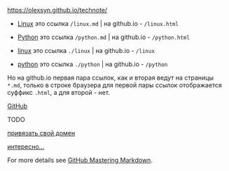<https://olexsyn.github.io/technote/>

- [Linux](/linux.md) это ссылка `/linux.md` \| на github.io - `/linux.html`
- [Python](/python.md) это ссылка `/python.md` \| на github.io - `/python.html`

- [linux](./linux) это ссылка `./linux` \| на github.io - `/linux`
- [python](./python) это ссылка `./python` \| на github.io - `/python`

Но на github.io первая пара ссылок, как и вторая ведут на страницы `*.md`, только в строке браузера для первой пары ссылок отображается суффикс `.html`, а для второй - нет.

[GitHub](./github.md)

TODO

[привязать свой домен](https://info.nic.ua/blog/github-pages-website/)

[интересно...](https://andrdi.com/blog/byistroe-razvertyivanie-sajta-na-github-pages-s-pomoshhyu-generatora-staticheskogo-html-hugo.html)

For more details see [GitHub Mastering Markdown](https://guides.github.com/features/mastering-markdown/).
